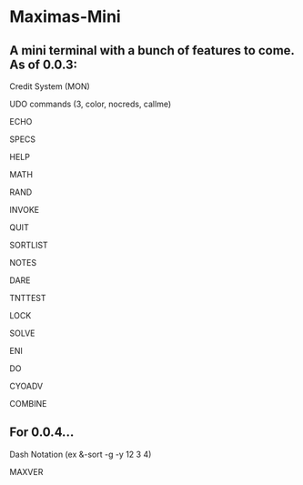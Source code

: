 # Maximas-Mini

A mini terminal with a bunch of features to come.
As of 0.0.3:
---
Credit System (MON)

UDO commands (3, color, nocreds, callme)

ECHO

SPECS

HELP

MATH

RAND

INVOKE

QUIT

SORTLIST

NOTES

DARE

TNTTEST

LOCK

SOLVE

ENI

DO

CYOADV

COMBINE

For 0.0.4...
---
Dash Notation (ex &-sort -g -y 12 3 4)

MAXVER




